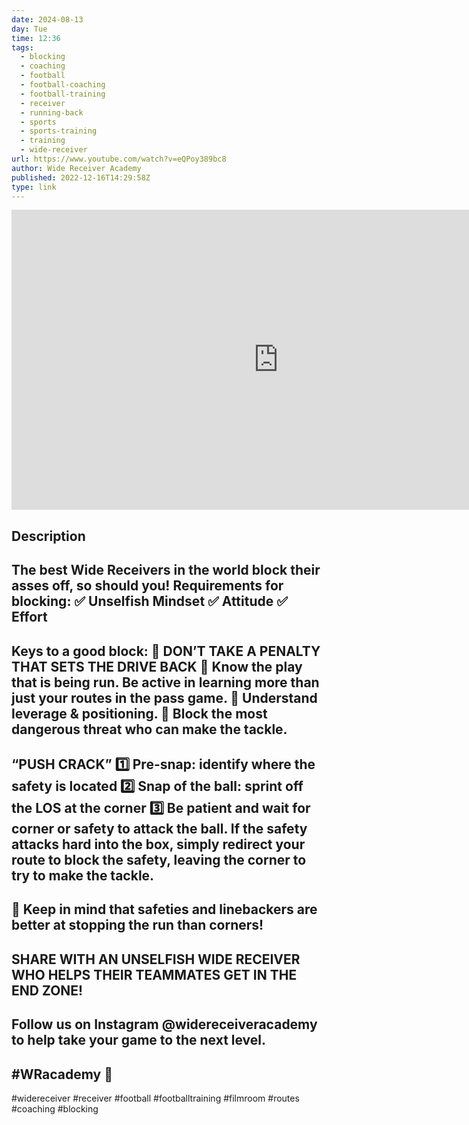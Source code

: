 ```yaml
---
date: 2024-08-13
day: Tue
time: 12:36
tags:
  - blocking
  - coaching
  - football
  - football-coaching
  - football-training
  - receiver
  - running-back
  - sports
  - sports-training
  - training
  - wide-receiver
url: https://www.youtube.com/watch?v=eQPoy389bc8
author: Wide Receiver Academy
published: 2022-12-16T14:29:58Z
type: link
---
```


<iframe width="854" height="480" src="https://www.youtube.com/embed/eQPoy389bc8" frameborder="0" allowfullscreen></iframe>

## Description
The best Wide Receivers in the world block their asses off, so should you!
Requirements for blocking:
✅ Unselfish Mindset
✅ Attitude
✅ Effort
-
Keys to a good block:
🔑 DON’T TAKE A PENALTY THAT SETS THE DRIVE BACK
🔑 Know the play that is being run. Be active in learning more than just your routes in the pass game.
🔑 Understand leverage & positioning.
🔑 Block the most dangerous threat who can make the tackle.
-
“PUSH CRACK”
1️⃣ Pre-snap: identify where the safety is located
2️⃣ Snap of the ball: sprint off the LOS at the corner
3️⃣ Be patient and wait for corner or safety to attack the ball. If the safety attacks hard into the box, simply redirect your route to block the safety, leaving the corner to try to make the tackle.
-
🧠 Keep in mind that safeties and linebackers are better at stopping the run than corners!
-
SHARE WITH AN UNSELFISH WIDE RECEIVER WHO HELPS THEIR TEAMMATES GET IN THE END ZONE!
-
Follow us on Instagram @widereceiveracademy to help take your game to the next level.
-
#WRacademy 🏈
-
#widereceiver #receiver #football #footballtraining #filmroom #routes #coaching #blocking
